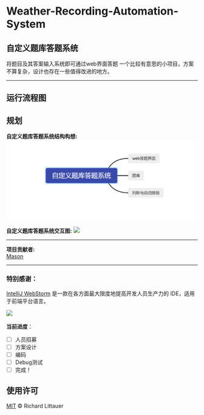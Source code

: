 # Weather-Recording-Automation-System
## 自定义题库答题系统
将题目及其答案输入系统即可通过web界面答题 
一个比较有意思的小项目，方案不算复杂，设计也存在一些值得改进的地方。

*** 
## 运行流程图  


## 规划
**自定义题库答题系统结构构想:**
<img src="img/自定义题库答题系统结构构想.png"> 

**自定义题库答题系统交互图:**
<img src="img/自定义题库答题系统交互图.png"> 

*** 
**项目贡献者:**  
[Mason](https://github.com/mason369)

*** 
### 特别感谢：  
[IntelliJ WebStorm](https://zh.wikipedia.org/zh-hans/IntelliJ_IDEA) 是一款在各方面最大限度地提高开发人员生产力的 IDE，适用于前端平台语言。

<img src="https://resources.jetbrains.com/storage/products/company/brand/logos/WebStorm_icon.png?_gl=1*10616q8*_ga*MTEwMzE4MDQwOS4xNjU0NzQ0NjIw*_ga_9J976DJZ68*MTY1NTA5NzcyOC4yLjEuMTY1NTA5ODE3Ni42MA..&_ga=2.237879491.294686240.1655097729-1103180409.1654744620" width="200"/>

**当前进度**：
- [ ] 人员招募
- [ ] 方案设计
- [ ] 编码
- [ ] Debug测试
- [ ] 完成！ 
 
## 使用许可

[MIT](LICENSE) © Richard Littauer
